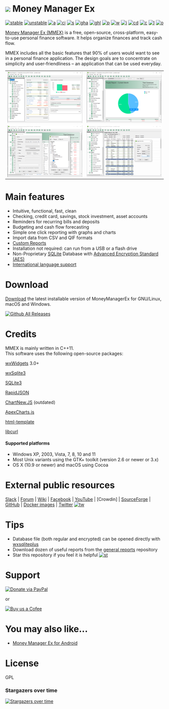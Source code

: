 [<img src="https://raw.githubusercontent.com/moneymanagerex/moneymanagerex/master/resources/mmexlogo.png" height="32"/>][website]
Money Manager Ex
================

[![stable]][GitHubLatest] [![unstable]][GitHubDL] [![a]][AppVeyor]
[![ci]][CircleCI] [![s]][SourceForgeDL] [![gha]][GitHubDL] [![ghl]][GitHubLatest]
[![p]][packagecloud] [![w]][website] [![i]][GitHubIssues] [![cd]][CodeDocs]
[![c]][contributors] [![l]](LICENSE) [![o]][OpenHub]

[Money Manager Ex (MMEX)](https://moneymanagerex.org/) is a free, open-source, cross-platform, easy-to-use personal
finance software. It helps organize finances and track cash flow.

MMEX includes all the basic features that 90% of users would want to see in a
personal finance application. The design goals are to concentrate on
simplicity and user-friendliness – an application that can be used everyday.

<table border="0">
    <tr>
        <td>
            <img src="https://raw.githubusercontent.com/moneymanagerex/Art/master/PC/mmex1.png" 
                 alt="Dashboard" 
                 title="Dashboard">
        </td>
        <td>
            <img src="https://raw.githubusercontent.com/moneymanagerex/Art/master/PC/mmex2.png" 
                 alt="Payee Report" 
                 title="Payee Report">
        </td>
    </tr>
    <tr>
        <td>
            <img src="https://raw.githubusercontent.com/moneymanagerex/Art/master/PC/mmex3.png" 
                 alt="Transaction Filter and Organize Categories" 
                 title="Transaction Filter and Organize Categories">
        </td>
        <td>
            <img src="https://raw.githubusercontent.com/moneymanagerex/Art/master/PC/mmex4a.png" 
                 alt="Budget Setup" 
                 title="Budget Setup">
        </td>
    </tr>
</table>

Main features
================

- Intuitive, functional, fast, clean
- Checking, credit card, savings, stock investment, asset accounts
- Reminders for recurring bills and deposits
- Budgeting and cash flow forecasting
- Simple one click reporting with graphs and charts
- Import data from CSV and QIF formats
- [Custom Reports](https://github.com/moneymanagerex/general-reports#general-reports)
- Installation not required: can run from a USB or a flash drive
- Non-Proprietary [SQLite](https://www.sqlite.org/) Database with [Advanced Encryption Standard (AES)](https://en.wikipedia.org/wiki/Advanced_Encryption_Standard)
- [International language support](https://crowdin.com/project/moneymanagerex) 


Download
================

[Download](https://github.com/moneymanagerex/moneymanagerex/releases/) the latest installable version of MoneyManagerEx for GNU/Linux, macOS and Windows.

[![Github All Releases](https://img.shields.io/github/downloads/moneymanagerex/moneymanagerex/total.svg)](https://tooomm.github.io/github-release-stats/?username=moneymanagerex&repository=moneymanagerex)



Credits
================

MMEX is mainly written in C++11.  
This software uses the following open-source packages:

[wxWidgets] 3.0+ 

[wxSqlite3] 

[SQLite3] 

[RapidJSON]

[ChartNew.JS] (outdated)

[ApexCharts.js]

[html-template] 

[libcurl]

#### Supported platforms ####
- Windows XP, 2003, Vista, 7, 8, 10 and 11
- Most Unix variants using the GTK+ toolkit (version 2.6 or newer or 3.x)
- OS X (10.9 or newer) and macOS using Cocoa

External public resources
================

[Slack] | [Forum] | [Wiki] | [Facebook] | [YouTube] | [Crowdin] | [SourceForge] | [GitHub]
| [Docker images] | [Twitter] [![tw]][Twitter]

Tips
================

* Database file (both regular and encrypted) can be opened directly
  with [wxsqliteplus]
* Download dozen of useful reports from the [general reports] repository
* Star this repository if you feel it is helpful [![st]][stargazers]

[website]: https://moneymanagerex.org "MMEX website"
[AppVeyor]: https://ci.appveyor.com/project/whalley/moneymanagerex "AppVeyor CI"
[CircleCI]: https://app.circleci.com/pipelines/github/moneymanagerex/moneymanagerex?branch=master "Circle CI"
[OpenHub]: https://www.openhub.net/p/moneymanagerex "Open Hub report"
[GitHubIssues]: https://github.com/moneymanagerex/moneymanagerex/issues "open issues on GitHub"
[SourceForgeDL]: https://sourceforge.net/projects/moneymanagerex/files/latest "SourceForge downloads"
[GitHubDL]: https://ci.appveyor.com/project/moneymanagerex/moneymanagerex/history "appveyor"
[contributors]: https://github.com/moneymanagerex/moneymanagerex/graphs/contributors "contributors to Git repo"
[GitHubLatest]: https://github.com/moneymanagerex/moneymanagerex/releases/latest "GitHub latest stable downloads"
[packagecloud]: https://packagecloud.io/moneymanagerex/ "packagecloud DEB & RPM repository"
[CodeDocs]: https://codedocs.xyz/moneymanagerex/moneymanagerex/ "doxygen generated source code documentation"
[Slack]: http://slack.moneymanagerex.org/
[Forum]: https://forum.moneymanagerex.org
[Wiki]: https://sourceforge.net/p/moneymanagerex/wiki/mmex
[Facebook]: https://www.facebook.com/MoneyManagerEx
[YouTube]: https://www.youtube.com/channel/UCAqVC0fOt6C5OnGv_DzE0wg
[SourceForge]: https://sourceforge.net/p/moneymanagerex
[GitHub]: https://github.com/moneymanagerex
[Docker images]: https://hub.docker.com/r/moneymanagerex/
[Twitter]: https://twitter.com/MoneyManagerEx
[wxWidgets]: http://wxwidgets.org/
[wxSqlite3]: https://github.com/utelle/wxsqlite3
[SQLite3]: http://sqlite.org/
[Mongoose]: https://github.com/cesanta/mongoose
[RapidJSON]: http://rapidjson.org/
[ChartNew.JS]: https://github.com/FVANCOP/ChartNew.js
[ApexCharts.js]: https://apexcharts.com/
[html-template]: https://github.com/moneymanagerex/html-template
[libcurl]: https://curl.haxx.se/libcurl/
[wxsqliteplus]: https://github.com/guanlisheng/wxsqliteplus
[general reports]: https://github.com/moneymanagerex/general-reports
[stargazers]: https://github.com/moneymanagerex/moneymanagerex/stargazers
[a]: https://img.shields.io/appveyor/ci/moneymanagerex/moneymanagerex/master.svg?label=windows&logoWidth=0.01
[ci]: https://img.shields.io/circleci/build/github/moneymanagerex/moneymanagerex/master?label=linux/mac
[o]: http://www.openhub.net/p/moneymanagerex/widgets/project_thin_badge.gif
[i]: https://img.shields.io/github/issues-raw/moneymanagerex/moneymanagerex.svg?label=gh%20issues
[c]: https://img.shields.io/github/contributors/moneymanagerex/moneymanagerex.svg
[cd]: https://codedocs.xyz/moneymanagerex/moneymanagerex.svg
[l]: https://img.shields.io/badge/license-GPL2-blue.svg
[s]: https://img.shields.io/sourceforge/dt/moneymanagerex.svg?label=%20sf&logoWidth=8&logo=data%3Aimage%2Fpng%3Bbase64%2CiVBORw0KGgoAAAANSUhEUgAAAC0AAAA4CAMAAABe34GAAAAACVBMVEUAAAAAAAD%2F%2F%2F%2BD3c%2FSAAAAAnRSTlMATX7%2B8BUAAABeSURBVHgB7coxCoBAAAOw0%2F8%2FWtA1tLs0c85Et21vb%2F9pe1jsyP7OrSOzI5eOfL1K%2FlLuyO7O7s7oLbs7uzu7O7s7uzv37uzu7O7sjly6szty6s7uzoZcurMhJ87nAdpRCKWC0tGVAAAAAElFTkSuQmCC
[gha]: https://img.shields.io/github/downloads/moneymanagerex/moneymanagerex/total.svg?label=%20gh&logoWidth=8&logo=data%3Aimage%2Fpng%3Bbase64%2CiVBORw0KGgoAAAANSUhEUgAAAC0AAAA4CAMAAABe34GAAAAACVBMVEUAAAAAAAD%2F%2F%2F%2BD3c%2FSAAAAAnRSTlMATX7%2B8BUAAABeSURBVHgB7coxCoBAAAOw0%2F8%2FWtA1tLs0c85Et21vb%2F9pe1jsyP7OrSOzI5eOfL1K%2FlLuyO7O7s7oLbs7uzu7O7s7uzv37uzu7O7sjly6szty6s7uzoZcurMhJ87nAdpRCKWC0tGVAAAAAElFTkSuQmCC
[ghl]: https://img.shields.io/github/downloads/moneymanagerex/moneymanagerex/latest/total.svg?label=%20gh%20latest&logoWidth=8&logo=data%3Aimage%2Fpng%3Bbase64%2CiVBORw0KGgoAAAANSUhEUgAAAC0AAAA4CAMAAABe34GAAAAACVBMVEUAAAAAAAD%2F%2F%2F%2BD3c%2FSAAAAAnRSTlMATX7%2B8BUAAABeSURBVHgB7coxCoBAAAOw0%2F8%2FWtA1tLs0c85Et21vb%2F9pe1jsyP7OrSOzI5eOfL1K%2FlLuyO7O7s7oLbs7uzu7O7s7uzv37uzu7O7sjly6szty6s7uzoZcurMhJ87nAdpRCKWC0tGVAAAAAElFTkSuQmCC
[w]: https://img.shields.io/website-up-down-brightgreen-red/https/moneymanagerex.org/.svg
[p]: https://img.shields.io/website-up-down-brightgreen-red/https/packagecloud.io/moneymanagerex/.svg?label=deb%20rpm%20repo
[stable]: https://img.shields.io/github/release/moneymanagerex/moneymanagerex.svg?label=stable

[unstable]: https://img.shields.io/badge/unstable-beta-yellow
[st]: https://img.shields.io/github/stars/moneymanagerex/moneymanagerex.svg?&label=GitHub&style=social&logo=data:image/png;base64,iVBORw0KGgoAAAANSUhEUgAAAA4AAAAOCAYAAAAfSC3RAAAA50lEQVQoz5XSr0oFQRzF8c%2FuBd0iiCYviHi1GXwABYMugiaLmKw3iF18AetF8B1MNouDb6AICgbfwCqGKf4JrjIse132lGHOnC%2FMnN%2FQoBjMxyDEYN8Y5WP8IbYwisFMF%2FCkWuew2QrGYCIGI%2FQS%2BzQGs3Uwi8EOjrFReZMNN4nIcI9bnGUxeMOUblrJsYevDtAlXrLqbUc4%2F6esX90Upe2%2FcorSBQ5boGvsNrX63AK%2B4rMJXG8Bl9IxpeBaLfhY2y%2Bm%2Bbx2AA84KEqrWMYVPtBP81nya%2FpYwFNRek%2F8HgaYxl1R%2FozuGyXRMhoIJiaoAAAAAElFTkSuQmCC
[tw]: https://img.shields.io/twitter/follow/MoneyManagerEx.svg?style=social&label=follow
[Buy us a Cofee]: https://cash.me/$guanlisheng/1
[Donate via PayPal]: https://www.paypal.com/cgi-bin/webscr?cmd=_donations&business=moneymanagerex%40gmail%2ecom&lc=US&item_name=MoneyManagerEx&no_note=0&currency_code=USD&bn=PP%2dDonationsBF%3abtn_donateCC_LG%2egif%3aNonHostedGuest
[crowdin.com]: https://crowdin.com/project/moneymanagerex

Support
================

[![Donate via PayPal](https://www.paypalobjects.com/webstatic/mktg/Logo/pp-logo-100px.png)](https://www.paypal.com/cgi-bin/webscr?cmd=_donations&business=moneymanagerex%40gmail%2ecom&lc=US&item_name=MoneyManagerEx&no_note=0&currency_code=USD&bn=PP%2dDonationsBF%3abtn_donateCC_LG%2egif%3aNonHostedGuest";)

or

[![Buy us a Cofee](https://www.buymeacoffee.com/assets/img/custom_images/purple_img.png)](https://cash.me/$guanlisheng/1)

You may also like...
================

- [Money Manager Ex for Android](https://github.com/moneymanagerex/android-money-manager-ex)


License
================

GPL

### Stargazers over time

[![Stargazers over time](https://starchart.cc/moneymanagerex/moneymanagerex.svg)](https://starchart.cc/moneymanagerex/moneymanagerex)
